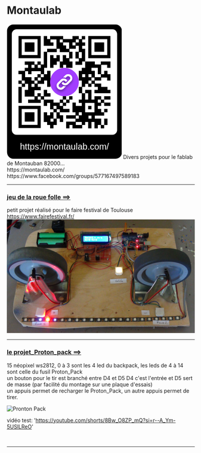 # Montaulab
<img alt="QRcode" src="https://github.com/fifi82/Montaulab/blob/main/QRcode_montaulab.png?raw=true" />
Divers projets pour le fablab de Montauban 82000... <br>
https://montaulab.com/ <br>
https://www.facebook.com/groups/577167497589183<br>

<hr>

### <a href="https://github.com/fifi82/Montaulab/tree/main/le_jeu_de_la_Roue_folle"> jeu de la roue folle ==> </a>
petit projet réalisé pour le faire festival de Toulouse https://www.fairefestival.fr/<br>
<img alt="Roue folle" src="https://github.com/fifi82/Montaulab/blob/main/le_jeu_de_la_Roue_folle/photo1.JPG" /><br>

<hr>

### <a href="https://github.com/fifi82/Montaulab/tree/main/projet_Proton_pack"> le projet_Proton_pack ==> </a>
15 néopixel ws2812, 0 à 3 sont les 4 led du backpack, les leds de 4 à 14 sont celle du fusil Proton_Pack<br>
un bouton pour le tir est branché entre D4 et D5 D4 c'est l'entrée et D5 sert de masse (par facilité du montage sur une plaque d'essais)<br>
un appuis permet de recharger le Proton_Pack, un autre appuis permet de tirer.

<img alt="Pronton Pack" src="https://live.staticflickr.com/193/491862718_144b6c2fd0_z.jpg" /><br>

vidéo test: 'https://youtube.com/shorts/8Bw_O8ZP_mQ?si=r--A_Ym-5USlLReO'

<br>

<hr>

